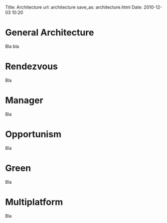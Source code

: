 Title: Architecture
url: architecture
save_as: architecture.html
Date: 2010-12-03 10:20

General Architecture
==========
Bla bla

Rendezvous
==========
Bla

Manager
==========
Bla

Opportunism
==========
Bla

Green
==========
Bla

Multiplatform
==========
Bla
